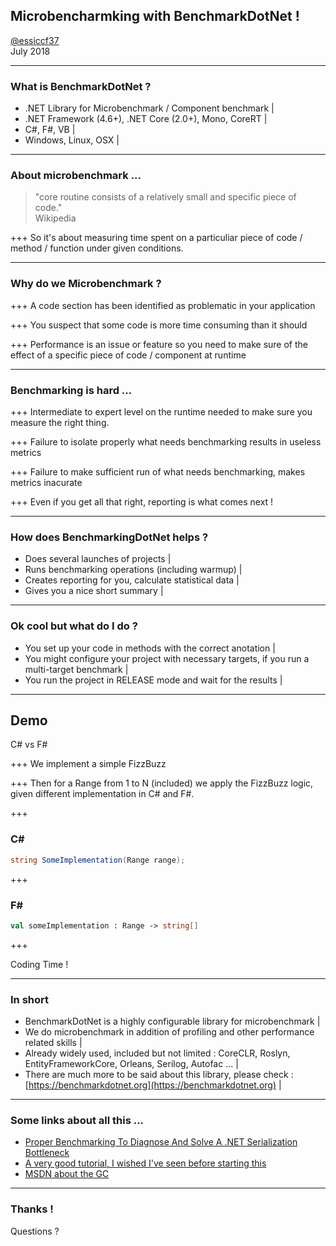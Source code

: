 ## Microbencharmking with BenchmarkDotNet !

[@essiccf37](https://twitter.com/essiccf37) <br> July 2018

---

### What is BenchmarkDotNet ?

- .NET Library for Microbenchmark / Component benchmark |
- .NET Framework (4.6+), .NET Core (2.0+), Mono, CoreRT |
- C#, F#, VB |
- Windows, Linux, OSX |

---

### About microbenchmark ... 

> "core routine consists of a relatively small and specific piece of code." <br> Wikipedia

+++
So it's about measuring time spent on a particuliar piece of code / method / function under given conditions.

---

### Why do we Microbenchmark ?

+++
A code section has been identified as problematic in your application

+++
You suspect that some code is more time consuming than it should 

+++
Performance is an issue or feature so you need to make sure of the effect of a specific piece of code / component at runtime

---

### Benchmarking is hard ... 

+++
Intermediate to expert level on the runtime needed to make sure you measure the right thing.

+++
Failure to isolate properly what needs benchmarking results in useless metrics 

+++
Failure to make sufficient run of what needs benchmarking, makes metrics inacurate

+++
Even if you get all that right, reporting is what comes next !

---

### How does BenchmarkingDotNet helps ?

- Does several launches of projects |
- Runs benchmarking operations (including warmup) |
- Creates reporting for you, calculate statistical data |
- Gives you a nice short summary |

---

### Ok cool but what do I do ?

- You set up your code in methods with the correct anotation |
- You might configure your project with necessary targets, if you run a multi-target benchmark |
- You run the project in RELEASE mode and wait for the results |

---

## Demo

C# vs F#

+++
We implement a simple FizzBuzz 

+++
Then for a Range from 1 to N (included) we apply the FizzBuzz logic, given different implementation in C# and F#.

+++

### C#

```csharp
string SomeImplementation(Range range); 
```

+++

### F#

```fsharp
val someImplementation : Range -> string[]
```

+++

Coding Time !

---

### In short

- BenchmarkDotNet is a highly configurable library for microbenchmark |
- We do microbenchmark in addition of profiling and other performance related skills |
- Already widely used, included but not limited : CoreCLR, Roslyn, EntityFrameworkCore, Orleans, Serilog, Autofac ... |
- There are much more to be said about this library, please check : [https://benchmarkdotnet.org](https://benchmarkdotnet.org) |

---
### Some links about all this ...

- [Proper Benchmarking To Diagnose And Solve A .NET Serialization Bottleneck](http://www.hanselman.com/blog/ProperBenchmarkingToDiagnoseAndSolveANETSerializationBottleneck.aspx)
- [A very good tutorial, I wished I've seen before starting this](https://dotnetcoretutorials.com/2017/12/04/benchmarking-net-core-code-benchmarkdotnet/)
- [MSDN about the GC](https://msdn.microsoft.com/en-us/library/ms973837.aspx)

---

### Thanks !

Questions ?
